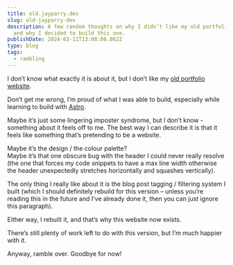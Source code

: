 ```yaml
---
title: old.jayparry.dev
slug: old-jayparry-dev
description: A few random thoughts on why I didn’t like my old portfolio site,
  and why I decided to build this one.
publishDate: 2024-03-11T13:08:06.062Z
type: blog
tags:
  - rambling
---
```

I don’t know what exactly it is about it, but I don’t like my [old portfolio website](https://old.jayparry.dev/).

Don’t get me wrong, I’m proud of what I was able to build, especially while learning to build with [Astro](https://astro.build/).

 Maybe it’s just some lingering imposter syndrome, but I don’t know - something about it feels off to me. The best way I can describe it is that it feels like something that’s pretending to be a website.

Maybe it’s the design / the colour palette?  
Maybe it’s that one obscure bug with the header I could never really resolve (the one that forces my code snippets to have a max line width otherwise the header unexpectedly stretches horizontally and squashes vertically).

The only thing I really like about it is the blog post tagging / filtering system I built (which I should definitely rebuild for this version – unless you’re reading this in the future and I’ve already done it, then you can just ignore this paragraph). 

Either way, I rebuilt it, and that’s why this website now exists.

There’s still plenty of work left to do with this version, but I’m much happier with it.

Anyway, ramble over. Goodbye for now!
